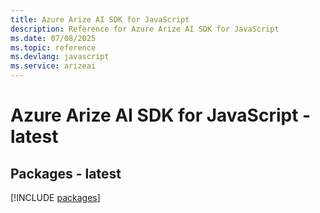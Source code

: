 ```yaml
---
title: Azure Arize AI SDK for JavaScript
description: Reference for Azure Arize AI SDK for JavaScript
ms.date: 07/08/2025
ms.topic: reference
ms.devlang: javascript
ms.service: arizeai
---
```

# Azure Arize AI SDK for JavaScript - latest
## Packages - latest
[!INCLUDE [packages](arize-ai-index.md)]